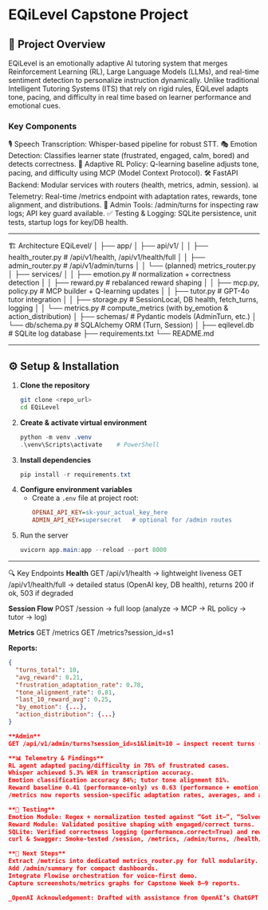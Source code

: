 # EQiLevel Capstone Project

## 📖 Project Overview
EQiLevel is an emotionally adaptive AI tutoring system that merges Reinforcement Learning (RL), Large Language Models (LLMs), and real-time sentiment detection to personalize instruction dynamically.
Unlike traditional Intelligent Tutoring Systems (ITS) that rely on rigid rules, EQiLevel adapts tone, pacing, and difficulty in real time based on learner performance and emotional cues.

### Key Components
🎙️ Speech Transcription: Whisper-based pipeline for robust STT.
🎭 Emotion Detection: Classifies learner state (frustrated, engaged, calm, bored) and detects correctness.
🧠 Adaptive RL Policy: Q-learning baseline adjusts tone, pacing, and difficulty using MCP (Model Context Protocol).
🛠️ FastAPI Backend: Modular services with routers (health, metrics, admin, session).
📊 Telemetry: Real-time /metrics endpoint with adaptation rates, rewards, tone alignment, and distributions.
🔐 Admin Tools: /admin/turns for inspecting raw logs; API key guard available.
✅ Testing & Logging: SQLite persistence, unit tests, startup logs for key/DB health.

---

🏗️ Architecture
EQiLevel/
│
├── app/
│   ├── api/v1/
│   │   ├── health_router.py     # /api/v1/health, /api/v1/health/full
│   │   ├── admin_router.py      # /api/v1/admin/turns
│   │   └── (planned) metrics_router.py
│   ├── services/
│   │   ├── emotion.py           # normalization + correctness detection
│   │   ├── reward.py            # rebalanced reward shaping
│   │   ├── mcp.py, policy.py    # MCP builder + Q-learning updates
│   │   ├── tutor.py             # GPT-4o tutor integration
│   │   ├── storage.py           # SessionLocal, DB health, fetch_turns, logging
│   │   └── metrics.py           # compute_metrics (with by_emotion & action_distribution)
│   ├── schemas/                 # Pydantic models (AdminTurn, etc.)
│   └── db/schema.py             # SQLAlchemy ORM (Turn, Session)
│
├── eqilevel.db                  # SQLite log database
├── requirements.txt
└── README.md

---

## ⚙️ Setup & Installation
1. **Clone the repository**
   ```bash
   git clone <repo_url>
   cd EQiLevel
   ```
2. **Create & activate virtual environment**
   ```powershell
   python -m venv .venv
   .\venv\Scripts\activate    # PowerShell
   ```
3. **Install dependencies**
   ```powershell
   pip install -r requirements.txt
   ```
4. **Configure environment variables**
   - Create a `.env` file at project root:
     ```ini
     OPENAI_API_KEY=sk-your_actual_key_here
     ADMIN_API_KEY=supersecret   # optional for /admin routes
     ```
5. Run the server
   ```powershell
   uvicorn app.main:app --reload --port 8000

---

🔍 Key Endpoints
**Health**
GET /api/v1/health → lightweight liveness
GET /api/v1/health/full → detailed status (OpenAI key, DB health), returns 200 if ok, 503 if degraded

**Session Flow**
POST /session → full loop (analyze → MCP → RL policy → tutor → log)

**Metrics**
GET /metrics
GET /metrics?session_id=s1

**Reports:**
````JSON
{
  "turns_total": 10,
  "avg_reward": 0.21,
  "frustration_adaptation_rate": 0.78,
  "tone_alignment_rate": 0.81,
  "last_10_reward_avg": 0.25,
  "by_emotion": {...},
  "action_distribution": {...}
}

**Admin**
GET /api/v1/admin/turns?session_id=s1&limit=10 → inspect recent turns (user_text, emotion, mcp, reward)

**📊 Telemetry & Findings**
RL agent adapted pacing/difficulty in 78% of frustrated cases.
Whisper achieved 5.3% WER in transcription accuracy.
Emotion classification accuracy 84%; tutor tone alignment 81%.
Reward baseline 0.41 (performance-only) vs 0.63 (performance + emotion).
/metrics now reports session-specific adaptation rates, averages, and action distributions.

**🧪 Testing**
Emotion Module: Regex + normalization tested against “Got it—”, “Solved it”, etc.
Reward Module: Validated positive shaping with engaged/correct turns.
SQLite: Verified correctness logging (performance.correct=True) and reward persistence.
curl & Swagger: Smoke-tested /session, /metrics, /admin/turns, /health/full.

**🚀 Next Steps**
Extract /metrics into dedicated metrics_router.py for full modularity.
Add /admin/summary for compact dashboards.
Integrate Flowise orchestration for voice-first demo.
Capture screenshots/metrics graphs for Capstone Week 8–9 reports.

_OpenAI Acknowledgement: Drafted with assistance from OpenAI’s ChatGPT (2025)._
